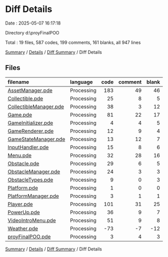 # Diff Details

Date : 2025-05-07 16:17:18

Directory d:\\proyFinalPOO

Total : 19 files,  587 codes, 199 comments, 161 blanks, all 947 lines

[Summary](results.md) / [Details](details.md) / [Diff Summary](diff.md) / Diff Details

## Files
| filename | language | code | comment | blank | total |
| :--- | :--- | ---: | ---: | ---: | ---: |
| [AssetManager.pde](/AssetManager.pde) | Processing | 183 | 49 | 46 | 278 |
| [Collectible.pde](/Collectible.pde) | Processing | 25 | 8 | 5 | 38 |
| [CollectibleManager.pde](/CollectibleManager.pde) | Processing | 38 | 3 | 12 | 53 |
| [Game.pde](/Game.pde) | Processing | 81 | 22 | 17 | 120 |
| [GameInitializer.pde](/GameInitializer.pde) | Processing | 4 | 4 | 5 | 13 |
| [GameRenderer.pde](/GameRenderer.pde) | Processing | 12 | 9 | 4 | 25 |
| [GameStateManager.pde](/GameStateManager.pde) | Processing | 13 | 12 | 7 | 32 |
| [InputHandler.pde](/InputHandler.pde) | Processing | 15 | 8 | 6 | 29 |
| [Menu.pde](/Menu.pde) | Processing | 32 | 28 | 16 | 76 |
| [Obstacle.pde](/Obstacle.pde) | Processing | 29 | 6 | 5 | 40 |
| [ObstacleManager.pde](/ObstacleManager.pde) | Processing | 24 | 3 | 3 | 30 |
| [ObstacleTypes.pde](/ObstacleTypes.pde) | Processing | 9 | 0 | 3 | 12 |
| [Platform.pde](/Platform.pde) | Processing | 1 | 0 | 0 | 1 |
| [PlatformManager.pde](/PlatformManager.pde) | Processing | 3 | 1 | 1 | 5 |
| [Player.pde](/Player.pde) | Processing | 101 | 31 | 25 | 157 |
| [PowerUp.pde](/PowerUp.pde) | Processing | 36 | 9 | 7 | 52 |
| [VideoIntroMenu.pde](/VideoIntroMenu.pde) | Processing | 51 | 9 | 8 | 68 |
| [Weather.pde](/Weather.pde) | Processing | -73 | -7 | -12 | -92 |
| [proyFinalPOO.pde](/proyFinalPOO.pde) | Processing | 3 | 4 | 3 | 10 |

[Summary](results.md) / [Details](details.md) / [Diff Summary](diff.md) / Diff Details
